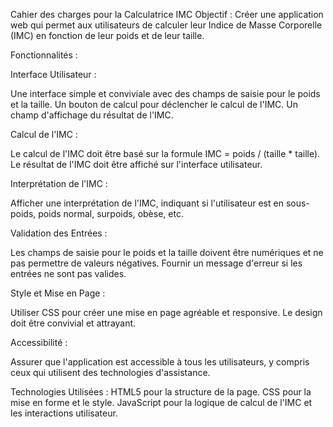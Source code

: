 Cahier des charges pour la Calculatrice IMC
Objectif :
Créer une application web qui permet aux utilisateurs de calculer leur Indice de Masse Corporelle (IMC) en fonction de leur poids et de leur taille.

Fonctionnalités :

Interface Utilisateur :

Une interface simple et conviviale avec des champs de saisie pour le poids et la taille.
Un bouton de calcul pour déclencher le calcul de l'IMC.
Un champ d'affichage du résultat de l'IMC.

Calcul de l'IMC :

Le calcul de l'IMC doit être basé sur la formule IMC = poids / (taille * taille).
Le résultat de l'IMC doit être affiché sur l'interface utilisateur.

Interprétation de l'IMC :

Afficher une interprétation de l'IMC, indiquant si l'utilisateur est en sous-poids, poids normal, surpoids, obèse, etc.

Validation des Entrées :

Les champs de saisie pour le poids et la taille doivent être numériques et ne pas permettre de valeurs négatives.
Fournir un message d'erreur si les entrées ne sont pas valides.

Style et Mise en Page :

Utiliser CSS pour créer une mise en page agréable et responsive.
Le design doit être convivial et attrayant.

Accessibilité :

Assurer que l'application est accessible à tous les utilisateurs, y compris ceux qui utilisent des technologies d'assistance.

Technologies Utilisées :
HTML5 pour la structure de la page.
CSS pour la mise en forme et le style.
JavaScript pour la logique de calcul de l'IMC et les interactions utilisateur.
